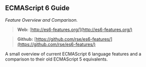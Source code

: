 ## ECMAScript 6 Guide
*Feature Overview and Comparison.*

> **Web:** [http://es6-features.org/](http://es6-features.org/)

> **Github:** [https://github.com/rse/es6-features/](https://github.com/rse/es6-features/)

A small overview of current ECMAScript 6 language features and a comparison to their old ECMAScript 5 equivalents.
